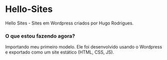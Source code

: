 # Hello-Sites
Hello Sites - Sites em Wordpress criados por Hugo Rodrigues.

### O que estou fazendo agora?
Importando meu primeiro modelo. Ele foi desenvolvido usando o Wordpress e exportado como um site estático (HTML, CSS, JS).
